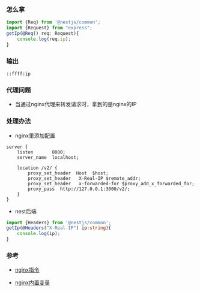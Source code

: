 ### 怎么拿

```js
import {Req} from '@nestjs/common';
import {Request} from "express";
getIp(@Req() req: Request){
	console.log(req.ip);
}
```

### 输出

`::ffff:ip`

### 代理问题

- 当通过nginx代理来转发请求时，拿到的是nginx的IP

### 处理办法

- nginx里添加配置

```nginx
server {
    listen       8080;
    server_name  localhost;
  
    location /v2/ {
        proxy_set_header  Host  $host;
        proxy_set_header   X-Real-IP $remote_addr;  
        proxy_set_header   x-forwarded-for $proxy_add_x_forwarded_for;
        proxy_pass  http://127.0.0.1:3000/v2/;
    }
}
```

- nest后端

```ts
import {Headers} from '@nestjs/common';
getIp(@Headers("X-Real-IP") ip:string){
	console.log(ip);
}
```

  

### 参考

- [nginx指令](https://nginx.org/en/docs/dirindex.html)

- [nginx内置变量](https://nginx.org/en/docs/varindex.html)




